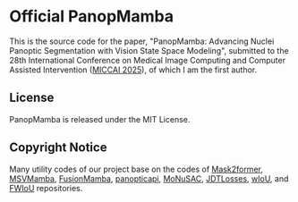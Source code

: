 # Official PanopMamba
This is the source code for the paper, "PanopMamba: Advancing Nuclei Panoptic Segmentation with Vision State Space Modeling", submitted to the 28th International Conference on Medical Image Computing and Computer Assisted Intervention ([MICCAI 2025](https://conferences.miccai.org/2025/en)), of which I am the first author.

## License
PanopMamba is released under the MIT License.

## Copyright Notice
Many utility codes of our project base on the codes of [Mask2former](https://github.com/facebookresearch/Mask2Former), [MSVMamba](https://github.com/YuHengsss/MSVMamba), [FusionMamba](https://github.com/millieXie/FusionMamba), [panopticapi](https://github.com/cocodataset/panopticapi/blob/master/panopticapi/evaluation.py), [MoNuSAC](https://github.com/ruchikaverma-iitg/MoNuSAC/blob/master/PQ_metric.ipynb), [JDTLosses](https://github.com/zifuwanggg/JDTLosses/blob/master/metrics/accuracy_metric.py), [wIoU](https://github.com/engzenia/wIoU), and [FWIoU](https://github.com/15071230989/NFANet/blob/master/FWIoU.py) repositories.

